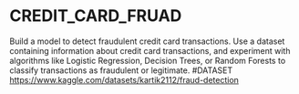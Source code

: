 # CREDIT_CARD_FRUAD
Build a model to detect fraudulent credit card transactions. Use a dataset containing information about credit card transactions, and experiment with algorithms like Logistic Regression, Decision Trees,  or Random Forests to classify transactions as fraudulent or  legitimate.
#DATASET
https://www.kaggle.com/datasets/kartik2112/fraud-detection
